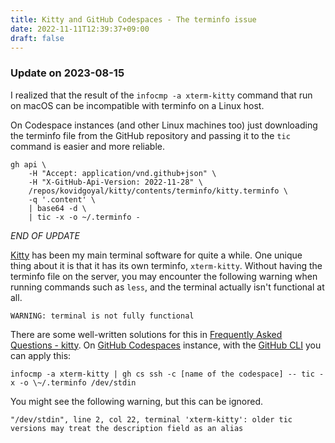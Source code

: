 ```yaml
---
title: Kitty and GitHub Codespaces - The terminfo issue
date: 2022-11-11T12:39:37+09:00
draft: false
---
```


### Update on 2023-08-15

I realized that the result of the `infocmp -a xterm-kitty` command that run on macOS can be incompatible with terminfo on a Linux host.

On Codespace instances (and other Linux machines too) just downloading the terminfo file from the GitHub repository and passing it to the `tic` command is easier and more reliable.

```shell
gh api \
    -H "Accept: application/vnd.github+json" \
    -H "X-GitHub-Api-Version: 2022-11-28" \
    /repos/kovidgoyal/kitty/contents/terminfo/kitty.terminfo \
    -q '.content' \
    | base64 -d \
    | tic -x -o ~/.terminfo -
```

_END OF UPDATE_

[Kitty](https://sw.kovidgoyal.net/kitty/) has been my main terminal software for quite a while. One unique thing about it is that it has its own terminfo, `xterm-kitty`. Without having the terminfo file on the server, you may encounter the following warning when running commands such as `less`, and the terminal actually isn't functional at all.

```shell
WARNING: terminal is not fully functional
```

There are some well-written solutions for this in [Frequently Asked Questions - kitty](https://sw.kovidgoyal.net/kitty/faq/). On [GitHub Codespaces](https://github.com/features/codespaces) instance, with the [GitHub CLI](https://github.com/cli/cli) you can apply this:

```shell
infocmp -a xterm-kitty | gh cs ssh -c [name of the codespace] -- tic -x -o \~/.terminfo /dev/stdin
```

You might see the following warning, but this can be ignored.

```shell
"/dev/stdin", line 2, col 22, terminal 'xterm-kitty': older tic versions may treat the description field as an alias
```

